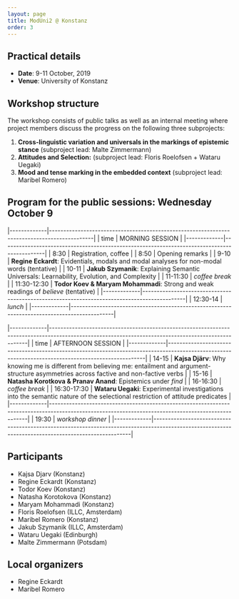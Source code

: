 ```yaml
---
layout: page
title: ModUni2 @ Konstanz
order: 3
--- 
```


## Practical details

* **Date**: 9-11 October, 2019
* **Venue**: University of Konstanz

## Workshop structure

The workshop consists of public talks as well as an internal meeting 
where project members discuss the progress on the following three subprojects:
  1. **Cross-linguistic variation and universals in the markings of epistemic stance** (subproject lead: Malte Zimmermann)
  2. **Attitudes and Selection:** (subproject lead: Floris Roelofsen + Wataru Uegaki)
  3. **Mood and tense marking in the embedded context** (subproject lead: Maribel Romero)

## Program for the public sessions: Wednesday October 9

|-------------|---------------------------------------------------------------------------------------------|
|     time    |                                       MORNING SESSION                                       |
|-------------|---------------------------------------------------------------------------------------------|
| 8:30        | Registration, coffee                                                                        |
| 8:50        | Opening remarks                                                                             |
| 9-10        | **Regine Eckardt**: Evidentials, modals and modal analyses for non-modal words (tentative)  |
| 10-11       | **Jakub Szymanik**: Explaining Semantic Universals: Learnability, Evolution, and Complexity |
| 11-11:30    | *coffee break*                                                                              |
| 11:30-12:30 | **Todor Koev & Maryam Mohammadi**: Strong and weak readings of *believe* (tentative)        |
|-------------|---------------------------------------------------------------------------------------------|
| 12:30-14    | *lunch*                                                                                     |
|-------------|---------------------------------------------------------------------------------------------|

|-------------|----------------------------------------------------------------------------------------------------------------------------------------------------|
|     time    |                                                                 AFTERNOON SESSION                                                                  |
|-------------|----------------------------------------------------------------------------------------------------------------------------------------------------|
| 14-15       | **Kajsa Djärv**: Why knowing me is different from believing me: entailment and argument-structure asymmetries across factive and non-factive verbs |
| 15-16       | **Natasha Korotkova & Pranav Anand**:   Epistemics under *find*                                                                                    |
| 16-16:30    | *coffee break*                                                                                                                                     |
| 16:30-17:30 | **Wataru Uegaki**:   Experimental investigations into the semantic nature of the selectional restriction of attitude predicates                    |
|-------------|----------------------------------------------------------------------------------------------------------------------------------------------------|
| 19:30       | *workshop dinner*                                                                                                                                   |
|-------------|----------------------------------------------------------------------------------------------------------------------------------------------------|

## Participants

- Kajsa Djarv (Konstanz)
- Regine Eckardt (Konstanz)
- Todor Koev (Konstanz)
- Natasha Korotokova (Konstanz)
- Maryam Mohammadi (Konstanz)
- Floris Roelofsen (ILLC, Amsterdam)
- Maribel Romero (Konstanz)
- Jakub Szymanik (ILLC, Amsterdam)
- Wataru Uegaki (Edinburgh)
- Malte Zimmermann (Potsdam)

## Local organizers

- Regine Eckardt
- Maribel Romero
